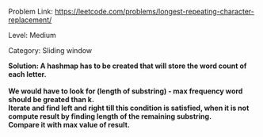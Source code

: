 Problem Link: https://leetcode.com/problems/longest-repeating-character-replacement/

Level: Medium

Category: Sliding window

<b>Solution: A hashmap has to be created that will store the word count of each letter. 
<br><br>We would have to look for (length of substring) - max frequency word should be greated than k. <br>Iterate and find left and right till this condition is satisfied, when it is not compute result by finding length of the remaining substring. <br>Compare it with max value of result. 
</b>
